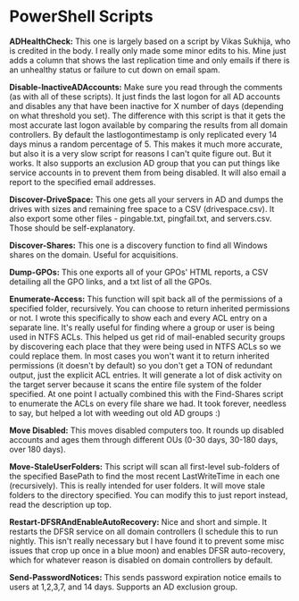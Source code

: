 # PowerShell Scripts
**ADHealthCheck:** This one is largely based on a script by Vikas Sukhija, who is credited in the body. I really only made some minor edits to his. Mine just adds a column that shows the last replication time and only emails if there is an unhealthy status or failure to cut down on email spam.

**Disable-InactiveADAccounts:** Make sure you read through the comments (as with all of these scripts). It just finds the last logon for all AD accounts and disables any that have been inactive for X number of days (depending on what threshold you set). The difference with this script is that it gets the most accurate last logon available by comparing the results from all domain controllers. By default the lastlogontimestamp is only replicated every 14 days minus a random percentage of 5. This makes it much more accurate, but also it is a very slow script for reasons I can't quite figure out. But it works. It also supports an exclusion AD group that you can put things like service accounts in to prevent them from being disabled. It will also email a report to the specified email addresses.

**Discover-DriveSpace:** This one gets all your servers in AD and dumps the drives with sizes and remaining free space to a CSV (drivespace.csv). It also export some other files - pingable.txt, pingfail.txt, and servers.csv. Those should be self-explanatory.

**Discover-Shares:** This one is a discovery function to find all Windows shares on the domain. Useful for acquisitions.

**Dump-GPOs:** This one exports all of your GPOs' HTML reports, a CSV detailing all the GPO links, and a txt list of all the GPOs.

**Enumerate-Access:** This function will spit back all of the permissions of a specified folder, recursively. You can choose to return inherited permissions or not. I wrote this specifically to show each and every ACL entry on a separate line. It's really useful for finding where a group or user is being used in NTFS ACLs. This helped us get rid of mail-enabled security groups by discovering each place that they were being used in NTFS ACLs so we could replace them. In most cases you won't want it to return inherited permissions (it doesn't by default) so you don't get a TON of redundant output, just the explicit ACL entries. It will generate a lot of disk activity on the target server because it scans the entire file system of the folder specified. At one point I actually combined this with the Find-Shares script to enumerate the ACLs on every file share we had. It took forever, needless to say, but helped a lot with weeding out old AD groups :)

**Move Disabled:** This moves disabled computers too. It rounds up disabled accounts and ages them through different OUs (0-30 days, 30-180 days, over 180 days).

**Move-StaleUserFolders:** This script will scan all first-level sub-folders of the specified BasePath to find the most recent LastWriteTime in each one (recursively). This is really intended for user folders. It will move stale folders to the directory specified. You can modify this to just report instead, read the description up top.

**Restart-DFSRAndEnableAutoRecovery:** Nice and short and simple. It restarts the DFSR service on all domain controllers (I schedule this to run nightly. This isn't really necessary but I have found it to prevent some misc issues that crop up once in a blue moon) and enables DFSR auto-recovery, which for whatever reason is disabled on domain controllers by default.

**Send-PasswordNotices:** This sends password expiration notice emails to users at 1,2,3,7, and 14 days. Supports an AD exclusion group.







